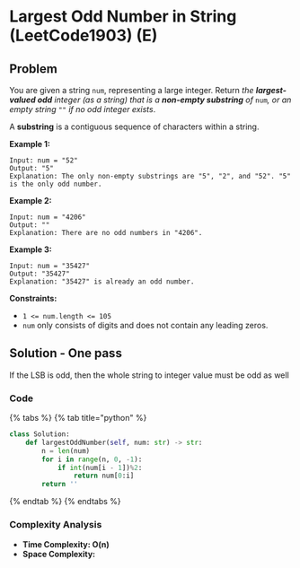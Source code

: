 # Largest Odd Number in String (LeetCode1903) (E)

## Problem



You are given a string `num`, representing a large integer. Return _the **largest-valued odd** integer (as a string) that is a **non-empty substring** of_ `num`_, or an empty string_ `""` _if no odd integer exists_.

A **substring** is a contiguous sequence of characters within a string.

**Example 1:**

```
Input: num = "52"
Output: "5"
Explanation: The only non-empty substrings are "5", "2", and "52". "5" is the only odd number.
```

**Example 2:**

```
Input: num = "4206"
Output: ""
Explanation: There are no odd numbers in "4206".
```

**Example 3:**

```
Input: num = "35427"
Output: "35427"
Explanation: "35427" is already an odd number.
```

**Constraints:**

* `1 <= num.length <= 105`
* `num` only consists of digits and does not contain any leading zeros.

## Solution - One pass

If the LSB is odd, then the whole string to integer value must be odd as well

### Code

{% tabs %}
{% tab title="python" %}
```python
class Solution:
    def largestOddNumber(self, num: str) -> str:
        n = len(num)
        for i in range(n, 0, -1):
            if int(num[i - 1])%2:
                return num[0:i]
        return ''
```
{% endtab %}
{% endtabs %}

### Complexity Analysis

* **Time Complexity: O(n)**
* **Space Complexity:**
